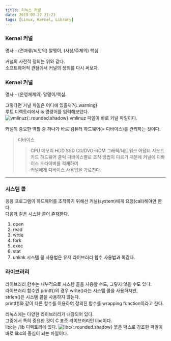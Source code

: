 ```yaml
---
title: 리눅스 커널
date: 2019-03-27 21:23
tags: [Linux, Kernel, Library]
---
```


<!--more-->

### Kernel 커널  
명사 - (견과류/씨앗의) 알맹이, (사상/주제의) 핵심  
  
커널의 사전적 정의는 위와 같다.  
소프트웨어적 관점에서 커널의 정의를 다시 써보자.  
  
### Kernel 커널  
명사 - (운영체제의) 알맹이/핵심.  
  
그렇다면 커널 파일은 어디에 있을까?{:.warning}  
루트 디렉토리에서 ls 명령어를 입력해보았다.  
![vmlinuz](https://user-images.githubusercontent.com/17706039/55076369-8ff70780-50d8-11e9-9dd6-7eadd9a454ee.png){:.rounded.shadow}
vmlinuz 파일이 바로 커널 파일이다.  
  
커널의 중요한 역할 중 하나가 바로 컴퓨터 하드웨어(= 디바이스)를 관리하는 것이다.  
> 디바이스
>> CPU
>> 메모리
>> HDD
>> SSD
>> CD/DVD-ROM
>> 그래픽/네트워크 어댑터
>> 사운드 카드
>> 하드웨어 클럭
디바이스별로 조작 방법이 다르기 때문에 커널에 디바이스 드라이버를 적재하여  
커널에게 디바이스 사용법을 가르친다.  
---  
### 시스템 콜  
응용 프로그램이 하드웨어를 조작하기 위해선 커널(system)에게 요청(call)해야만 한다.  
다음과 같은 시스템 콜이 존재한다.  
1. open
2. read
3. wrtie
4. fork
5. exec
6. stat
7. unlink
시스템 콜 사용법은 유저 라이브러리 함수 사용법과 똑같다.  
  
### 라이브러리  
라이브러리 함수는 내부적으로 시스템 콜을 사용할 수도, 그렇지 않을 수도 있다.  
라이브러리 함수인 printf()의 경우 write()라는 시스템 콜을 사용하지만,  
strlen()은 시스템 콜을 사용하지 않는다.  
printf()와 같이 다른 함수를 이용하여 정의된 함수를 wrapping function이라고 한다.  
  
리눅스에는 다양한 라이브러리가 내장되어 있다.  
그중에서 특히 중요한 것이 C 표준 라이브러리인 libc이다.  
libc는 /lib 디렉토리에 있다.
![libc](https://user-images.githubusercontent.com/17706039/55076384-98e7d900-50d8-11e9-8137-cbf7e50a14f9.png){:.rounded.shadow}
붉은 박스로 강조한 파일이 바로 libc의 중심이 되는 파일이다.